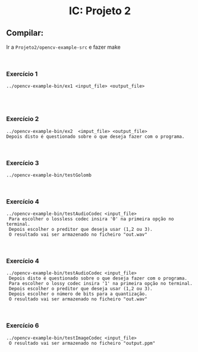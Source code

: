     
<h1 align="center">IC: Projeto 2</h1> 

## Compilar: 
Ir a `Projeto2/opencv-example-src` e fazer make


<br>

### Exercício 1
    
    ../opencv-example-bin/ex1 <input_file> <output_file>

<br>


<br>

### Exercício 2
    
    ../opencv-example-bin/ex2  <imput_file> <output_file>
    Depois disto é questionado sobre o que deseja fazer com o programa.

<br>

### Exercício 3
    
    ../opencv-example-bin/testGolomb 

<br>

### Exercício 4
    
    ../opencv-example-bin/testAudioCodec <input_file>
     Para escolher o lossless codec insira '0' na primeira opção no terminal.
     Depois escolher o preditor que deseja usar (1,2 ou 3).
     O resultado vai ser armazenado no ficheiro "out.wav"

<br>

### Exercício 4
    
    ../opencv-example-bin/testAudioCodec <input_file>
     Depois disto é questionado sobre o que deseja fazer com o programa.
     Para escolher o lossy codec insira '1' na primeira opção no terminal.
     Depois escolher o preditor que deseja usar (1,2 ou 3).
     Depois escolher o número de bits para a quantização.
     O resultado vai ser armazenado no ficheiro "out.wav"

<br>

### Exercício 6
    
    ../opencv-example-bin/testImageCodec <input_file>
     O resultado vai ser armazenado no ficheiro "output.ppm"

<br>
